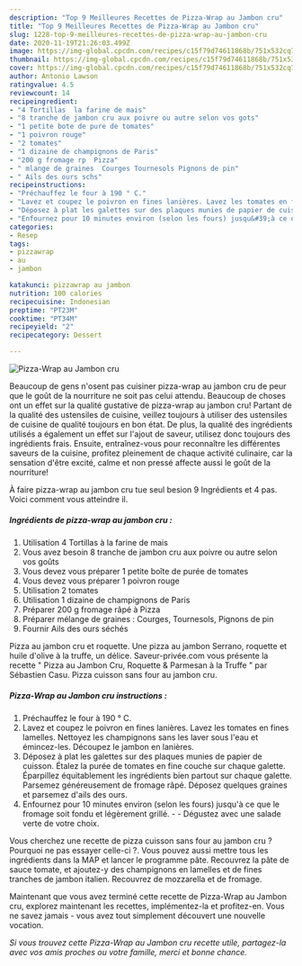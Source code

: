 ```yaml
---
description: "Top 9 Meilleures Recettes de Pizza-Wrap au Jambon cru"
title: "Top 9 Meilleures Recettes de Pizza-Wrap au Jambon cru"
slug: 1228-top-9-meilleures-recettes-de-pizza-wrap-au-jambon-cru
date: 2020-11-19T21:26:03.499Z
image: https://img-global.cpcdn.com/recipes/c15f79d74611868b/751x532cq70/pizza-wrap-au-jambon-cru-photo-principale-de-la-recette.jpg
thumbnail: https://img-global.cpcdn.com/recipes/c15f79d74611868b/751x532cq70/pizza-wrap-au-jambon-cru-photo-principale-de-la-recette.jpg
cover: https://img-global.cpcdn.com/recipes/c15f79d74611868b/751x532cq70/pizza-wrap-au-jambon-cru-photo-principale-de-la-recette.jpg
author: Antonio Lawson
ratingvalue: 4.5
reviewcount: 14
recipeingredient:
- "4 Tortillas  la farine de mais"
- "8 tranche de jambon cru aux poivre ou autre selon vos gots"
- "1 petite bote de pure de tomates"
- "1 poivron rouge"
- "2 tomates"
- "1 dizaine de champignons de Paris"
- "200 g fromage rp  Pizza"
- " mlange de graines  Courges Tournesols Pignons de pin"
- " Ails des ours schs"
recipeinstructions:
- "Préchauffez le four à 190 ° C."
- "Lavez et coupez le poivron en fines lanières. Lavez les tomates en fines lamelles. Nettoyez les champignons sans les laver sous l&#39;eau et émincez-les. Découpez le jambon en lanières."
- "Déposez à plat les galettes sur des plaques munies de papier de cuisson. Étalez la purée de tomates en fine couche sur chaque galette. Éparpillez équitablement les ingrédients bien partout sur chaque galette. Parsemez généreusement de fromage râpé. Déposez quelques graines et parsemez d&#39;ails des ours."
- "Enfournez pour 10 minutes environ (selon les fours) jusqu&#39;à ce que le fromage soit fondu et légèrement grillé.  Dégustez avec une salade verte de votre choix."
categories:
- Resep
tags:
- pizzawrap
- au
- jambon

katakunci: pizzawrap au jambon 
nutrition: 100 calories
recipecuisine: Indonesian
preptime: "PT23M"
cooktime: "PT34M"
recipeyield: "2"
recipecategory: Dessert

---
```



![Pizza-Wrap au Jambon cru](https://img-global.cpcdn.com/recipes/c15f79d74611868b/751x532cq70/pizza-wrap-au-jambon-cru-photo-principale-de-la-recette.jpg)

Beaucoup de gens n'osent pas cuisiner pizza-wrap au jambon cru de peur que le goût de la nourriture ne soit pas celui attendu. Beaucoup de choses ont un effet sur la qualité gustative de pizza-wrap au jambon cru! Partant de la qualité des ustensiles de cuisine, veillez toujours à utiliser des ustensiles de cuisine de qualité toujours en bon état. De plus, la qualité des ingrédients utilisés a également un effet sur l'ajout de saveur, utilisez donc toujours des ingrédients frais. Ensuite, entraînez-vous pour reconnaître les différentes saveurs de la cuisine, profitez pleinement de chaque activité culinaire, car la sensation d'être excité, calme et non pressé affecte aussi le goût de la nourriture!

<!--inarticleads1-->

À faire pizza-wrap au jambon cru tue seul besion 9 Ingrédients et 4 pas. Voici comment vous atteindre il.

##### Ingrédients de pizza-wrap au jambon cru :

1. Utilisation 4 Tortillas à la farine de mais
1. Vous avez besoin 8 tranche de jambon cru aux poivre ou autre selon vos goûts
1. Vous devez vous préparer 1 petite boîte de purée de tomates
1. Vous devez vous préparer 1 poivron rouge
1. Utilisation 2 tomates
1. Utilisation 1 dizaine de champignons de Paris
1. Préparer 200 g fromage râpé à Pizza
1. Préparer  mélange de graines : Courges, Tournesols, Pignons de pin
1. Fournir  Ails des ours séchés


Pizza au jambon cru et roquette. Une pizza au jambon Serrano, roquette et huile d&#39;olive à la truffe, un délice. Saveur-privée.com vous présente la recette &#34; Pizza au Jambon Cru, Roquette &amp; Parmesan à la Truffe &#34; par Sébastien Casu. Pizza cuisson sans four au jambon cru. 

<!--inarticleads2-->

##### Pizza-Wrap au Jambon cru instructions :

1. Préchauffez le four à 190 ° C.
1. Lavez et coupez le poivron en fines lanières. Lavez les tomates en fines lamelles. Nettoyez les champignons sans les laver sous l&#39;eau et émincez-les. Découpez le jambon en lanières.
1. Déposez à plat les galettes sur des plaques munies de papier de cuisson. Étalez la purée de tomates en fine couche sur chaque galette. Éparpillez équitablement les ingrédients bien partout sur chaque galette. Parsemez généreusement de fromage râpé. Déposez quelques graines et parsemez d&#39;ails des ours.
1. Enfournez pour 10 minutes environ (selon les fours) jusqu&#39;à ce que le fromage soit fondu et légèrement grillé. -  - Dégustez avec une salade verte de votre choix.


Vous cherchez une recette de pizza cuisson sans four au jambon cru ? Pourquoi ne pas essayer celle-ci ?. Vous pouvez aussi mettre tous les ingrédients dans la MAP et lancer le programme pâte. Recouvrez la pâte de sauce tomate, et ajoutez-y des champignons en lamelles et de fines tranches de jambon italien. Recouvrez de mozzarella et de fromage. 

<!--inarticleads1-->

<p>
Maintenant que vous avez terminé cette recette de Pizza-Wrap au Jambon cru, explorez maintenant les recettes, implémentez-la et profitez-en. Vous ne savez jamais - vous avez tout simplement découvert une nouvelle vocation.
</p>

<p>
<i>Si vous trouvez cette Pizza-Wrap au Jambon cru recette utile, partagez-la avec vos amis proches ou votre famille, merci et bonne chance.</i>
</p>
